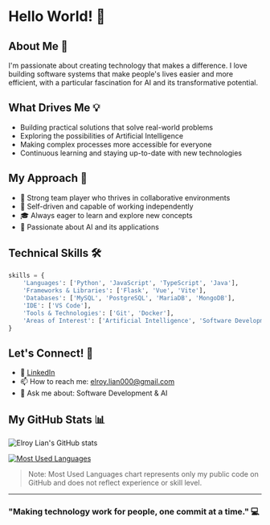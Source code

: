 # Hello World! 👋

## About Me 🎯
I'm passionate about creating technology that makes a difference. I love building software systems that make people's lives easier and more efficient, with a particular fascination for AI and its transformative potential.

## What Drives Me 💡
- Building practical solutions that solve real-world problems
- Exploring the possibilities of Artificial Intelligence
- Making complex processes more accessible for everyone
- Continuous learning and staying up-to-date with new technologies

## My Approach 🚀
- 👥 Strong team player who thrives in collaborative environments
- 💪 Self-driven and capable of working independently
- 🎓 Always eager to learn and explore new concepts
- 🤖 Passionate about AI and its applications

## Technical Skills 🛠️
```python
skills = {
    'Languages': ['Python', 'JavaScript', 'TypeScript', 'Java'],
    'Frameworks & Libraries': ['Flask', 'Vue', 'Vite'],
    'Databases': ['MySQL', 'PostgreSQL', 'MariaDB', 'MongoDB'],
    'IDE': ['VS Code'],
    'Tools & Technologies': ['Git', 'Docker'],
    'Areas of Interest': ['Artificial Intelligence', 'Software Development',]
}
```


## Let's Connect! 🤝
- 💼 [LinkedIn](https://www.linkedin.com/in/elroylian/)
- 📫 How to reach me: elroy.lian000@gmail.com
- 💭 Ask me about: Software Development & AI

## My GitHub Stats 📊
![Elroy Lian's GitHub stats](https://github-readme-stats.vercel.app/api?username=elroylian&show_icons=true&theme=tokyonight&hide_border=true)

[![Most Used Languages](https://github-readme-stats.vercel.app/api/top-langs/?username=elroylian&layout=compact&theme=tokyonight&hide_border=true)](https://github.com/elroylian)

> Note: Most Used Languages chart represents only my public code on GitHub and does not reflect experience or skill level.

---
### "Making technology work for people, one commit at a time." 💻
